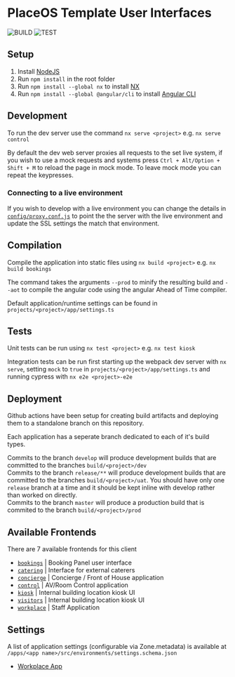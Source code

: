# PlaceOS Template User Interfaces

![BUILD](https://github.com/placeos/user-interfaces/workflows/BUILD/badge.svg)
![TEST](https://github.com/placeos/user-interfaces/workflows/TEST/badge.svg)

## Setup

1. Install [NodeJS](https://nodejs.org/en/download/current/)
1. Run `npm install` in the root folder
1. Run `npm install --global nx` to install [NX](https://github.com/nrwl/nx)
1. Run `npm install --global @angular/cli` to install [Angular CLI](https://github.com/angular/angular-cli)

## Development

To run the dev server use the command `nx serve <project>` e.g. `nx serve control`

By default the dev web server proxies all requests to the set live system, if you wish to use a mock requests and systems press `Ctrl + Alt/Option + Shift + M` to reload the page in mock mode. To leave mock mode you can repeat the keypresses.

### Connecting to a live environment

If you wish to develop with a live environment you can change the details in [`config/proxy.conf.js`](./config/proxy.conf.js)
to point the the server with the live environment and update the SSL settings the match that environment.


## Compilation

Compile the application into static files using `nx build <project>` e.g. `nx build bookings`

The command takes the arguments `--prod` to minify the resulting build and `--aot` to compile the angular code using the angular Ahead of Time compiler.

Default application/runtime settings can be found in `projects/<project>/app/settings.ts`

## Tests

Unit tests can be run using `nx test <project>` e.g. `nx test kiosk`

Integration tests can be run first starting up the webpack dev server with `nx serve`, setting `mock` to `true` in `projects/<project>/app/settings.ts` and running cypress with `nx e2e <project>-e2e`

## Deployment

Github actions have been setup for creating build artifacts and deploying them to a standalone branch on this repository.

Each application has a seperate branch dedicated to each of it's build types.

Commits to the branch `develop` will produce development builds that are committed to the branches `build/<project>/dev`  
Commits to the branch `release/**` will produce development builds that are committed to the branches `build/<project>/uat`.
You should have only one `release` branch at a time and it should be kept inline with develop rather than worked on directly.  
Commits to the branch `master` will produce a production build that is commited to the branch `build/<project>/prod`  

## Available Frontends

There are 7 available frontends for this client

-   [`bookings`](./apps/booking-panel/README.md) | Booking Panel user interface
-   [`catering`](./apps/caterers-ui/README.md) | Interface for external caterers
-   [`concierge`](./apps/concierge/README.md) | Concierge / Front of House application
-   [`control`](./apps/control/README.md) | AV/Room Control application
-   [`kiosk`](./apps/map-kiosk/README.md) | Internal building location kiosk UI
-   [`visitors`](./apps/visitor-kiosk/README.md) | Internal building location kiosk UI
-   [`workplace`](./apps/workplace/README.md) | Staff Application


## Settings

A list of application settings (configurable via Zone.metadata) is available at `/apps/<app name>/src/environments/settings.schema.json`

* [Workplace App](https://github.com/PlaceOS/user-interfaces/blob/master/apps/workplace/src/environments/settings.ts)
